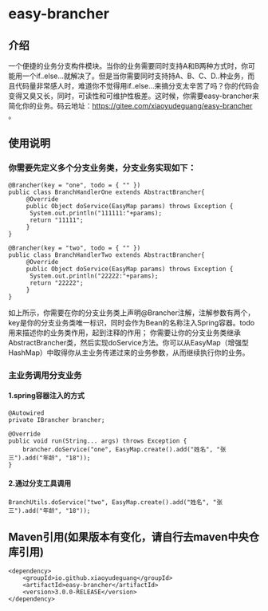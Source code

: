 # easy-brancher

## 介绍
  一个便捷的业务分支构件模块。当你的业务需要同时支持A和B两种方式时，你可能用一个if..else...就解决了。但是当你需要同时支持持A、B、C、D..种业务，而且代码量非常感人时，难道你不觉得用if..else...来搞分支太辛苦了吗？你的代码会变得又臭又长，同时，可读性和可维护性极差。这时候，你需要easy-brancher来简化你的业务。码云地址：https://gitee.com/xiaoyudeguang/easy-brancher 。

## 使用说明
### 你需要先定义多个分支业务类，分支业务实现如下：
```
@Brancher(key = "one", todo = { "" })
public class BranchHandlerOne extends AbstractBrancher{
     @Override
     public Object doService(EasyMap params) throws Exception {
	  System.out.println("111111:"+params);
	  return "11111";
     }
}
```
```
@Brancher(key = "two", todo = { "" })
public class BranchHandlerTwo extends AbstractBrancher{
     @Override
     public Object doService(EasyMap params) throws Exception {
	  System.out.println("22222:"+params);
	  return "22222";
     }
}
```

  如上所示，你需要在你的分支业务类上声明@Brancher注解，注解参数有两个，key是你的分支业务类唯一标识，同时会作为Bean的名称注入Spring容器。todo用来描述你的业务类作用，起到注释的作用；
  你需要让你的分支业务类继承AbstractBrancher类，然后实现doService方法。你可以从EasyMap（增强型HashMap）中取得你从主业务传递过来的业务参数，从而继续执行你的业务。
### 主业务调用分支业务
#### 1.spring容器注入的方式
```
@Autowired
private IBrancher brancher;

@Override
public void run(String... args) throws Exception {
    brancher.doService("one", EasyMap.create().add("姓名", "张三").add("年龄", "18"));
}
```
#### 2.通过分支工具调用
```
BranchUtils.doService("two", EasyMap.create().add("姓名", "张三").add("年龄", "18"));
```
## Maven引用(如果版本有变化，请自行去maven中央仓库引用)
```
<dependency>
    <groupId>io.github.xiaoyudeguang</groupId>
    <artifactId>easy-brancher</artifactId>
    <version>3.0.0-RELEASE</version>
</dependency>
```
  
